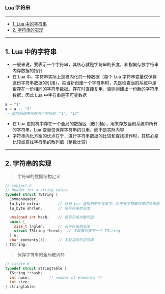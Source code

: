 ### Lua 字符串

---
- [1. Lua 中的字符串](#1-lua-中的字符串)
- [2. 字符串的实现](#2-字符串的实现)

---
## 1. Lua 中的字符串

- 一般来说，要表示一个字符串，其核心就是字符串的长度，和指向存放字符串内存数据的指针
- 在 Lua 中，字符串实际上是被内化的一种数据（每个 Lua 字符串变量仅保存这份字符串数据的引用）。每当新创建一个字符串时，先是检查当前系统中是否存在一份相同的字符串数据。存在时直接复用，否则创建出一份新的字符串数据。因此 Lua 中字符串是不可变数据

```lua
a = "1"
a = a .. "2"
-- 此时系统中存在两个字符串："1", "12"
```

- 在 Lua 虚拟机中存在一个全局的数据区（散列桶），用来存放当前系统中所有的字符串，Lua 变量仅保存字符串的引用，而不是实际内容
- 字符串内化方案的优点在于，进行字符串数据的比较和查找操作时，其核心是比较或查找字符串的散列值（整数比较）

---
## 2. 字符串的实现

> 字符串的数据结构定义

```c
// lobject.h
// Header for a string value.
typedef struct TString {
  CommonHeader;
  lu_byte extra;  		// 标记 Lua 虚拟机的中保留字，对于长字符串则是用哈希值
  lu_byte shrlen;  		// 短字符串的长度

  unsigned int hash;	// 该字符串的散列值
  union {
    size_t lnglen;  	// 长字符串的长度
    struct TString *hnext;	// 关联散列表下一个 TString
  } u;
  char contents[1];		// 关联实际的字符串
} TString;
```

> 保存字符串的全局散列桶

```c
// lstate.h
typedef struct stringtable {
  TString **hash;
  int nuse;  		/* number of elements */
  int size;
} stringtable;
```

